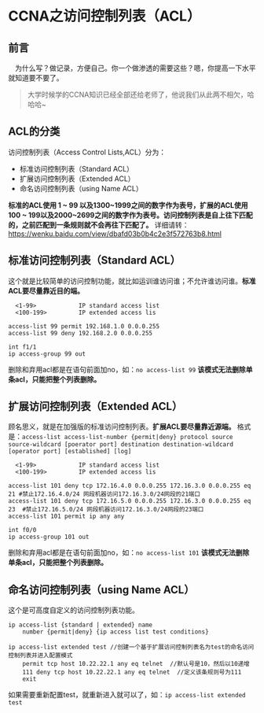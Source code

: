 

# CCNA之访问控制列表（ACL）

## 前言
&emsp;为什么写？做记录，方便自己。你一个做渗透的需要这些？嗯，你提高一下水平就知道要不要了。
>大学时候学的CCNA知识已经全部还给老师了，他说我们从此两不相欠，哈哈哈~

## ACL的分类
访问控制列表（Access Control Lists,ACL）分为：
* 标准访问控制列表（Standard ACL）
* 扩展访问控制列表（Extended ACL）
* 命名访问控制列表（using Name ACL）

**标准的ACL使用 1 ~ 99 以及1300~1999之间的数字作为表号，扩展的ACL使用 100 ~ 199以及2000~2699之间的数字作为表号。访问控制列表是自上往下匹配的，之前匹配到一条规则就不会再往下匹配了。** 详细请转：https://wenku.baidu.com/view/dbafd03b0b4c2e3f572763b8.html

## 标准访问控制列表（Standard ACL）
这个就是比较简单的访问控制功能，就比如运训谁访问谁；不允许谁访问谁。**标准ACL要尽量靠近目的端。**
```
  <1-99>            IP standard access list
  <100-199>         IP extended access lis
```

```
access-list 99 permit 192.168.1.0 0.0.0.255
access-list 99 deny 192.168.2.0 0.0.0.255

int f1/1
ip access-group 99 out
```
删除和弃用acl都是在语句前面加no，如：`no access-list 99` **该模式无法删除单条acl，只能把整个列表删除。**


## 扩展访问控制列表（Extended ACL）
顾名思义，就是在加强版的标准访问控制列表。**扩展ACL要尽量靠近源端。**
格式是：`access-list access-list-number {permit|deny} protocol source source-wildcard [poerator port] destination destination-wildcard [operator port] [established] [log]`

```
  <1-99>            IP standard access list
  <100-199>         IP extended access lis
```

```
access-list 101 deny tcp 172.16.4.0 0.0.0.255 172.16.3.0 0.0.0.255 eq 21 #禁止172.16.4.0/24 网段机器访问172.16.3.0/24网段的21端口
access-list 101 deny tcp 172.16.5.0 0.0.0.255 172.16.3.0 0.0.0.255 eq 23  #禁止172.16.5.0/24 网段机器访问172.16.3.0/24网段的23端口
access-list 101 permit ip any any

int f0/0
ip access-group 101 out
```
删除和弃用acl都是在语句前面加no，如：`no access-list 101` **该模式无法删除单条acl，只能把整个列表删除。**



## 命名访问控制列表（using Name ACL）
这个是可高度自定义的访问控制列表功能。
```
ip access-list {standard | extended} name
    number {permit|deny} {ip access list test conditions}
```
```
ip access-list extended test //创建一个基于扩展访问控制列表名为test的命名访问控制列表并进入配置模式
    permit tcp host 10.22.22.1 any eq telnet  //默认号是10，然后以10递增
    111 deny tcp host 10.22.22.1 any eq telnet  //定义该条规则号为111
    exit
```

如果需要重新配置test，就重新进入就可以了，如：`ip access-list extended test`